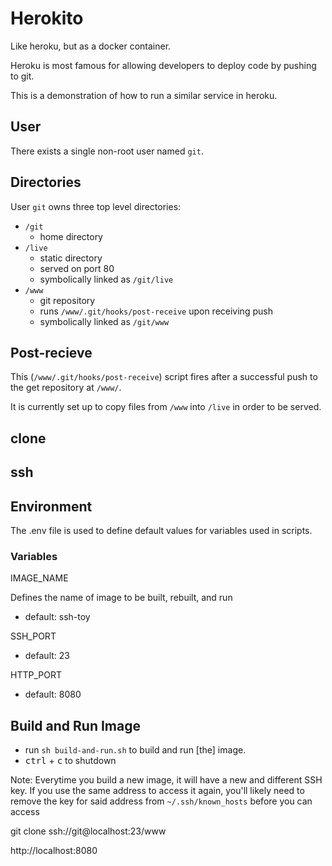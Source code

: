 # Herokito

Like heroku, but as a docker container.

Heroku is most famous for allowing developers to deploy code by pushing to git.

This is a demonstration of how to run a similar service in heroku.

## User

There exists a single non-root user named `git`.

## Directories

User `git` owns three top level directories:

- `/git`
  - home directory
- `/live`
  - static directory
  - served on port 80
  - symbolically linked as `/git/live`
- `/www`
  - git repository
  - runs `/www/.git/hooks/post-receive` upon receiving push
  - symbolically linked as `/git/www`

## Post-recieve

This (`/www/.git/hooks/post-receive`) script fires after a successful push to the get repository at `/www/`.

It is currently set up to copy files from `/www` into `/live` in order to be served.

## clone

## ssh

## Environment

The .env file is used to define default values for variables used in scripts.

### Variables

IMAGE_NAME

Defines the name of image to be built, rebuilt, and run

- default: ssh-toy

SSH_PORT

- default: 23

HTTP_PORT

- default: 8080

## Build and Run Image

- run `sh build-and-run.sh` to build and run [the] image.
- <kbd>ctrl</kbd> + <kbd>c</kbd> to shutdown

Note:
Everytime you build a new image, it will have a new and different SSH key.
If you use the same address to access it again,
you'll likely need to remove the key for said address from `~/.ssh/known_hosts`
before you can access

git clone ssh://git@localhost:23/www

http://localhost:8080

